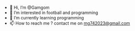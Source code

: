 - 👋 Hi, I’m @Gamgom
- 👀 I’m interested in football and programming
- 🌱 I’m currently learning programming
- 📫 How to reach me ? contact me on mg742023@gmail.com

<!---
Gamgom72/Gamgom72 is a ✨ special ✨ repository because its `README.md` (this file) appears on your GitHub profile.
You can click the Preview link to take a look at your changes.
--->
